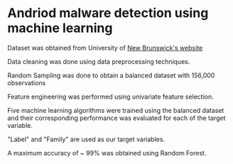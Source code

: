 # Andriod malware detection using machine learning

Dataset was obtained from University of [New Brunswick's website](https://www.unb.ca/cic/datasets/andmal2017.html)

Data cleaning was done using data preprocessing techniques.

Random Sampling was done to obtain a balanced dataset with 156,000 observations

Feature engineering was performed using univariate feature selection.

Five machine learning algorithms were trained using the balanced dataset and their corresponding performance was evaluated for each of the target variable.

"Label" and "Family" are used as our target variables.

A maximum accuracy of ~ 99% was obtained using Random Forest.
